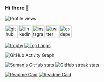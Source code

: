 ### Hi there 👋

<!--
**sumansourabh9155/sumansourabh9155** is a ✨ _special_ ✨ repository because its `README.md` (this file) appears on your GitHub profile.

Here are some ideas to get you started:

- 🔭 I’m currently working on ...
- 🌱 I’m currently learning ...
- 👯 I’m looking to collaborate on ...
- 🤔 I’m looking for help with ...
- 💬 Ask me about ...
- 📫 How to reach me: ...
- 😄 Pronouns: ...
- ⚡ Fun fact: ...
-->
![Profile views](https://gpvc.arturio.dev/sumansourabh9155)

[<img src='https://cdn.jsdelivr.net/npm/simple-icons@3.0.1/icons/github.svg' alt='github' height='40'>](https://github.com/sumansourabh9155)              [<img src='https://cdn.jsdelivr.net/npm/simple-icons@3.0.1/icons/linkedin.svg' alt='linkedin' height='40'>](https://www.linkedin.com/in/sumansourabh9155/)              [<img src='https://cdn.jsdelivr.net/npm/simple-icons@3.0.1/icons/instagram.svg' alt='instagram' height='40'>](https://www.instagram.com/suman_sourabh_/)              [<img src='https://cdn.jsdelivr.net/npm/simple-icons@3.0.1/icons/twitter.svg' alt='twitter' height='40'>](https://twitter.com/@SumanSo07923190)              [<img src='https://cdn.jsdelivr.net/npm/simple-icons@3.0.1/icons/codepen.svg' alt='codepen' height='40'>](https://codepen.io/sumansourabh9155)  

[![trophy](https://github-profile-trophy.vercel.app/?username=sumansourabh9155&theme=radical)](https://github.com/ryo-ma/github-profile-trophy) [![Top Langs](https://github-readme-stats.vercel.app/api/top-langs/?username=sumansourabh9155&layout=compact&theme=radical)](https://github.com/sumansourabh9155/github-readme-stats)

![GitHub Activity Graph](https://activity-graph.herokuapp.com/graph?username=sumansourabh9155&theme=dark)  

[![Suman's GitHub stats](https://github-readme-stats.vercel.app/api?username=sumansourabh9155&show_icons=true&theme=radical)](https://github.com/sumansourabh9155/github-readme-stats)
![GitHub streak stats](https://github-readme-streak-stats.herokuapp.com/?user=sumansourabh9155&show_icons=true&theme=radical)  




[![Readme Card](https://github-readme-stats.vercel.app/api/pin/?username=sumansourabh9155&repo=guess-the-number-game-&show_icons=true&theme=dark)](https://github.com/sumansourabh9155/github-readme-stats)  [![Readme Card](https://github-readme-stats.vercel.app/api/pin/?username=sumansourabh9155&repo=Navbar&show_icons=true&theme=dark)](https://github.com/sumansourabh9155/github-readme-stats)






